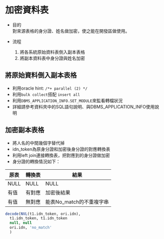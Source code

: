 # 加密資料表

- 目的  
    對來源表格的身分證、姓名做加密，使之能在開發區做使用。

- 流程  
  1. 將各系統原始資料表倒入副本表格  
  2. 將副本資料表中身分證與姓名加密

## 將原始資料倒入副本表格

- 利用oracle hint: `/*+ parallel (2) */`
- 利用`bulk collect`搭配 `insert all`
- 利用`DBMS_APPLICATION_INFO.SET_MODULE`來監看轉檔狀況
- 詳細請參考資料夾中的SQL語句說明、與DBMS_APPLICATION_INFO使用說明

## 加密副本表格

- 將人名的中間幾個字替代掉
- idn_token為原身分證和加密後身分證的對應轉換表
- 利用left join連接轉換表，把對應到的身分證做加密
- 身分證的轉換情況如下：  
  
|  原表   | 轉換表  | 結果 |
|  ----  | ----  | --- |
| NULL  |NULL    |  NULL|
| 有值  | 有對應 | 加密後結果|
|有值 | 無對應 | 能表No_match的不重複字串|

```SQL
decode(NVL(t1.idn_token, ori.idn),
  t1.idn_token, t1.idn_token
  null, null
  ori.idn, 'no_match'
  )
```

